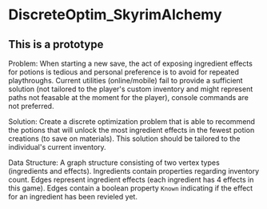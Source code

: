 # DiscreteOptim_SkyrimAlchemy
## This is a prototype

Problem: When starting a new save, the act of exposing ingredient effects for potions is tedious and personal preference is to avoid for repeated playthroughs. Current utilities (online/mobile) fail to provide a sufficient solution (not tailored to the player's custom inventory and might represent paths not feasable at the moment for the player), console commands are not preferred.

Solution: Create a discrete optimization problem that is able to recommend the potions that will unlock the most ingredient effects in the fewest potion creations (to save on materials). This solution should be tailored to the individual's current inventory.

Data Structure: A graph structure consisting of two vertex types (ingredients and effects). Ingredients contain properties regarding inventory count. Edges represent ingredient effects (each ingredient has 4 effects in this game). Edges contain a boolean property `Known` indicating if the effect for an ingredient has been revieled yet.
